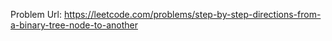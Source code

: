 Problem Url: https://leetcode.com/problems/step-by-step-directions-from-a-binary-tree-node-to-another